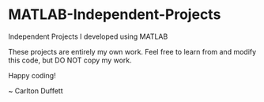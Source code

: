 MATLAB-Independent-Projects
===========================

Independent Projects I developed using MATLAB

These projects are entirely my own work.
Feel free to learn from and modify this code, but DO NOT copy my work.

Happy coding!

~ Carlton Duffett
